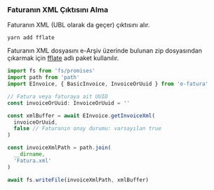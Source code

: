 ### Faturanın XML Çıktısını Alma

Faturanın XML (UBL olarak da geçer) çıktısını alır.

```shell
yarn add fflate
```

Faturanın XML dosyasını e-Arşiv üzerinde bulunan zip dosyasından çıkarmak için [fflate](https://www.npmjs.com/package/fflate) adlı paket kullanılır.

```typescript
import fs from 'fs/promises'
import path from 'path'
import EInvoice, { BasicInvoice, InvoiceOrUuid } from 'e-fatura'

// Fatura veya faturaya ait UUID
const invoiceOrUuid: InvoiceOrUuid = ''

const xmlBuffer = await EInvoice.getInvoiceXml(
  invoiceOrUuid,
  false // Faturanın onay durumu: varsayılan true
)

const invoiceXmlPath = path.join(
  __dirname,
  'Fatura.xml'
)

await fs.writeFile(invoiceXmlPath, xmlBuffer)
```
